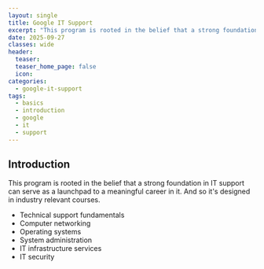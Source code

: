 ```yaml
---
layout: single
title: Google IT Support
excerpt: "This program is rooted in the belief that a strong foundation in IT support can serve as a launchpad to a meaningful career in it. And so it's designed in industry relevant courses. Technical support fundamentals, Computer networking, Operating systems, system administration and IT infrastructure services and IT security. "
date: 2025-09-27
classes: wide
header:
  teaser:
  teaser_home_page: false
  icon:
categories:
  - google-it-support
tags:
  - basics
  - introduction
  - google
  - it
  - support
---
```

## Introduction
This program is rooted in the belief that a strong foundation in IT support can serve as a launchpad to a meaningful career in it. And so it's designed in industry relevant courses.
- Technical support fundamentals
- Computer networking
- Operating systems
- System administration
- IT infrastructure services
- IT security


